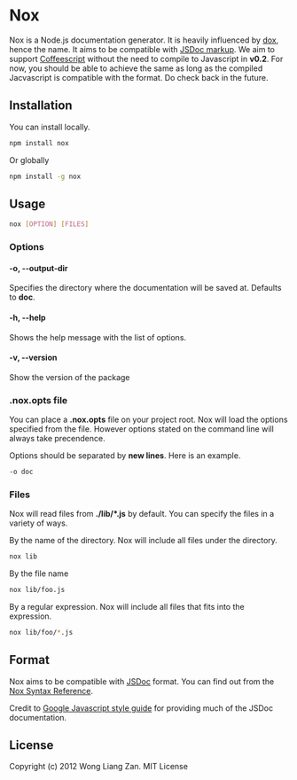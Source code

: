 # Nox

Nox is a Node.js documentation generator. It is heavily influenced by [dox](https://github.com/visionmedia/dox), hence the name. It aims to be compatible with [JSDoc markup](http://code.google.com/p/jsdoc-toolkit/wiki/TagReference). We aim to support [Coffeescript](http://coffeescript.org) without the need to compile to Javascript in __v0.2__. For now, you should be able to achieve the same as long as the compiled Jacvascript is compatible with the format. Do check back in the future.

## Installation

You can install locally.

``` sh
npm install nox
```

Or globally

``` sh
npm install -g nox
```

## Usage

``` sh
nox [OPTION] [FILES]
```

### Options

#### -o, --output-dir

Specifies the directory where the documentation will be saved at. Defaults to __doc__.

#### -h, --help

Shows the help message with the list of options.

#### -v, --version

Show the version of the package

### .nox.opts file

You can place a __.nox.opts__ file on your project root. Nox will load the options specified from the file. However options stated on the command line will always take precendence.

Options should be separated by __new lines__. Here is an example.

``` sh
-o doc
```

### Files

Nox will read files from __./lib/*.js__ by default. You can specify the files in a variety of ways.

By the name of the directory. Nox will include all files under the directory.

``` sh
nox lib
```

By the file name

``` sh
nox lib/foo.js
```

By a regular expression. Nox will include all files that fits into the expression.

``` sh
nox lib/foo/*.js
```

## Format

Nox aims to be compatible with [JSDoc](http://code.google.com/p/jsdoc-toolkit/wiki/TagReference) format. You can find out from the [Nox Syntax Reference](https://github.com/shiawuen/nox/blob/master/Nox-Syntax-Reference.md).

Credit to [Google Javascript style guide](http://google-styleguide.googlecode.com/svn/trunk/javascriptguide.xml) for providing much of the JSDoc documentation.

## License

Copyright (c) 2012 Wong Liang Zan. MIT License
